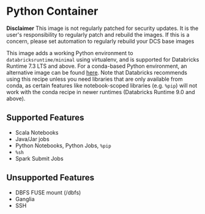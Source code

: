 # Python Container

**Disclaimer** This image is not regularly patched for security updates. It is the user's responsibility to regularly patch and rebuild the images. If this is a concern, please set automation to regularly rebuild your DCS base images

This image adds a working Python environment to `databricksruntime/minimal` using virtualenv, and is supported for Databricks Runtime 7.3 LTS and above.
For a conda-based Python environment, an alternative image can be found [here](https://github.com/databricks/containers/tree/master/ubuntu/python-conda).
Note that Databricks recommends using this recipe unless you need libraries that are only available from conda, as certain features like notebook-scoped libraries (e.g. `%pip`) will not work with the conda recipe in newer runtimes (Databricks Runtime 9.0 and above).

## Supported Features
  - Scala Notebooks
  - Java/Jar jobs
  - Python Notebooks, Python Jobs, `%pip`
  - `%sh`
  - Spark Submit Jobs

## Unsupported Features
  - DBFS FUSE mount (/dbfs)
  - Ganglia
  - SSH

